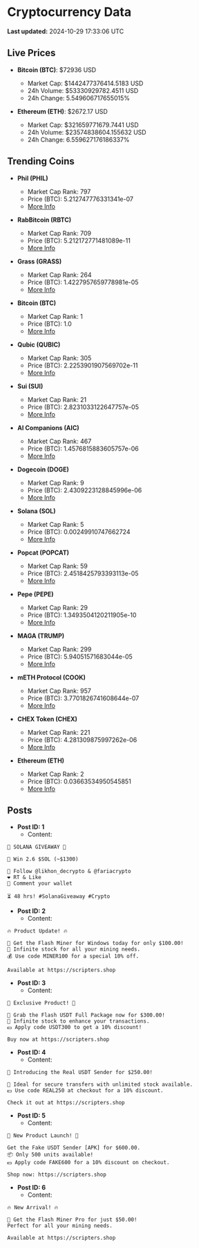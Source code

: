 # Cryptocurrency Data

**Last updated:** 2024-10-29 17:33:06 UTC

## Live Prices
- **Bitcoin (BTC)**: $72936 USD
  - Market Cap: $1442477376414.5183 USD
  - 24h Volume: $53330929782.4511 USD
  - 24h Change: 5.549606717655015%

- **Ethereum (ETH)**: $2672.17 USD
  - Market Cap: $321659771679.7441 USD
  - 24h Volume: $23574838604.155632 USD
  - 24h Change: 6.559627176186337%

## Trending Coins
- **Phil (PHIL)**
  - Market Cap Rank: 797
  - Price (BTC): 5.212747776331341e-07
  - [More Info](https://www.coingecko.com/en/coins/phil)

- **RabBitcoin (RBTC)**
  - Market Cap Rank: 709
  - Price (BTC): 5.212172771481089e-11
  - [More Info](https://www.coingecko.com/en/coins/rabbitcoin)

- **Grass (GRASS)**
  - Market Cap Rank: 264
  - Price (BTC): 1.4227957659778981e-05
  - [More Info](https://www.coingecko.com/en/coins/grass)

- **Bitcoin (BTC)**
  - Market Cap Rank: 1
  - Price (BTC): 1.0
  - [More Info](https://www.coingecko.com/en/coins/bitcoin)

- **Qubic (QUBIC)**
  - Market Cap Rank: 305
  - Price (BTC): 2.2253901907569702e-11
  - [More Info](https://www.coingecko.com/en/coins/qubic)

- **Sui (SUI)**
  - Market Cap Rank: 21
  - Price (BTC): 2.8231033122647757e-05
  - [More Info](https://www.coingecko.com/en/coins/sui)

- **AI Companions (AIC)**
  - Market Cap Rank: 467
  - Price (BTC): 1.4576815883605757e-06
  - [More Info](https://www.coingecko.com/en/coins/ai-companions)

- **Dogecoin (DOGE)**
  - Market Cap Rank: 9
  - Price (BTC): 2.4309223128845996e-06
  - [More Info](https://www.coingecko.com/en/coins/dogecoin)

- **Solana (SOL)**
  - Market Cap Rank: 5
  - Price (BTC): 0.00249910747662724
  - [More Info](https://www.coingecko.com/en/coins/solana)

- **Popcat (POPCAT)**
  - Market Cap Rank: 59
  - Price (BTC): 2.4518425793393113e-05
  - [More Info](https://www.coingecko.com/en/coins/popcat)

- **Pepe (PEPE)**
  - Market Cap Rank: 29
  - Price (BTC): 1.3493504120211905e-10
  - [More Info](https://www.coingecko.com/en/coins/pepe)

- **MAGA (TRUMP)**
  - Market Cap Rank: 299
  - Price (BTC): 5.94051571683044e-05
  - [More Info](https://www.coingecko.com/en/coins/maga)

- **mETH Protocol (COOK)**
  - Market Cap Rank: 957
  - Price (BTC): 3.7701826741608644e-07
  - [More Info](https://www.coingecko.com/en/coins/meth-protocol)

- **CHEX Token (CHEX)**
  - Market Cap Rank: 221
  - Price (BTC): 4.281309875997262e-06
  - [More Info](https://www.coingecko.com/en/coins/chex-token)

- **Ethereum (ETH)**
  - Market Cap Rank: 2
  - Price (BTC): 0.03663534950545851
  - [More Info](https://www.coingecko.com/en/coins/ethereum)

## Posts
- **Post ID: 1**
  - Content:
```
🚀 SOLANA GIVEAWAY 🚀

🎁 Win 2.6 $SOL (~$1300)

🤝 Follow @likhon_decrypto & @fariacrypto
❤️ RT & Like
💬 Comment your wallet

⏳ 48 hrs! #SolanaGiveaway #Crypto
```

- **Post ID: 2**
  - Content:
```
🔥 Product Update! 🔥

🚀 Get the Flash Miner for Windows today for only $100.00!
🔋 Infinite stock for all your mining needs.
💰 Use code MINER100 for a special 10% off.

Available at https://scripters.shop
```

- **Post ID: 3**
  - Content:
```
🎁 Exclusive Product! 🎁

💸 Grab the Flash USDT Full Package now for $300.00!
🎉 Infinite stock to enhance your transactions.
💵 Apply code USDT300 to get a 10% discount!

Buy now at https://scripters.shop
```

- **Post ID: 4**
  - Content:
```
💎 Introducing the Real USDT Sender for $250.00!

💼 Ideal for secure transfers with unlimited stock available.
💵 Use code REAL250 at checkout for a 10% discount.

Check it out at https://scripters.shop
```

- **Post ID: 5**
  - Content:
```
🚀 New Product Launch! 🚀

Get the Fake USDT Sender [APK] for $600.00.
📦 Only 500 units available!
💵 Apply code FAKE600 for a 10% discount on checkout.

Shop now: https://scripters.shop
```

- **Post ID: 6**
  - Content:
```
🔥 New Arrival! 🔥

💸 Get the Flash Miner Pro for just $50.00!
Perfect for all your mining needs.

Available at https://scripters.shop
```

